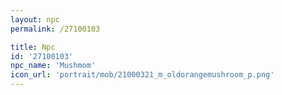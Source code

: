 ```yaml
---
layout: npc
permalink: /27100103

title: Npc
id: '27100103'
npc_name: 'Mushmom'
icon_url: 'portrait/mob/21000321_m_oldorangemushroom_p.png'
---
```


